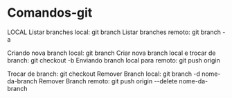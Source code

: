 # Comandos-git


LOCAL
Listar branches local: git branch
Listar branches remoto: git branch -a

Criando nova branch local: git branch <nome da branch>
Criar nova branch local e trocar de branch: git checkout -b <nome da branch>
Enviando branch local para remoto: git push origin <nome da branch>

Trocar de branch: git checkout <nome da branch>
Remover Branch local: git branch -d nome-da-branch
Remover Branch remoto: git push origin --delete nome-da-branch
